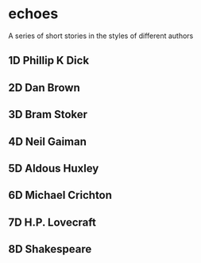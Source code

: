# echoes
A series of short stories in the styles of different authors

## 1D Phillip K Dick
## 2D Dan Brown
## 3D Bram Stoker
## 4D Neil Gaiman
## 5D Aldous Huxley
## 6D Michael Crichton
## 7D H.P. Lovecraft
## 8D Shakespeare
